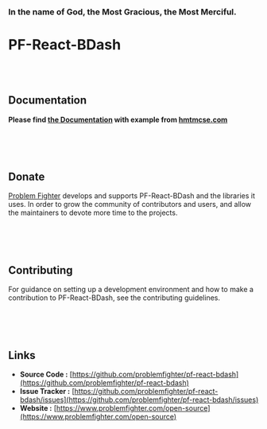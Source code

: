 ### In the name of God, the Most Gracious, the Most Merciful.

# PF-React-BDash



<br/><br/>
## Documentation
**Please find [the Documentation]() with example from [hmtmcse.com]()**


<br/><br/><br/>
## Donate
[Problem Fighter](https://www.problemfighter.com/) develops and supports PF-React-BDash and the libraries it uses. In order to grow
the community of contributors and users, and allow the maintainers to devote more time to the projects.


<br/><br/><br/>
## Contributing
For guidance on setting up a development environment and how to make a contribution to PF-React-BDash, see the contributing guidelines.


<br/><br/><br/>
## Links
* **Source Code :** [https://github.com/problemfighter/pf-react-bdash](https://github.com/problemfighter/pf-react-bdash)
* **Issue Tracker :** [https://github.com/problemfighter/pf-react-bdash/issues](https://github.com/problemfighter/pf-react-bdash/issues)
* **Website :** [https://www.problemfighter.com/open-source](https://www.problemfighter.com/open-source)
